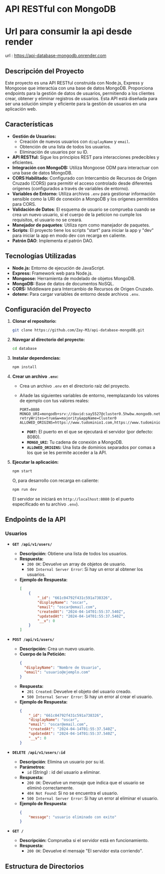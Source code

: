 # API RESTful con MongoDB

# Url para consumir la api desde render
url : https://api-database-mongodb.onrender.com

## Descripción del Proyecto

Este proyecto es una API RESTful construida con Node.js, Express y Mongoose que interactúa con una base de datos MongoDB. Proporciona endpoints para la gestión de datos de usuarios, permitiendo a los clientes crear, obtener y eliminar registros de usuarios. Esta API está diseñada para ser una solución simple y eficiente para la gestión de usuarios en una aplicación web.

## Características

*   **Gestión de Usuarios:**
    *   Creación de nuevos usuarios con `displayName` y `email`.
    *   Obtención de una lista de todos los usuarios.
    *   Eliminación de usuarios por su ID.
*   **API RESTful:** Sigue los principios REST para interacciones predecibles y eficientes.
*   **Integración con MongoDB:** Utiliza Mongoose ODM para interactuar con una base de datos MongoDB.
*   **CORS Habilitado:** Configurado con Intercambio de Recursos de Origen Cruzado (CORS) para permitir el acceso controlado desde diferentes orígenes (configurados a través de variables de entorno).
*   **Variables de Entorno:** Utiliza archivos `.env` para gestionar información sensible como la URI de conexión a MongoDB y los orígenes permitidos para CORS.
*   **Validación de Datos**: El esquema de usuario se comprueba cuando se crea un nuevo usuario, si el cuerpo de la peticion no cumple los requisitos, el usuario no se creará.
*   **Manejador de paquetes**: Utiliza npm como manejador de paquetes.
*   **Scripts**: El proyecto tiene los scripts "start" para iniciar la app y "dev" para iniciar la app en modo dev con recarga en caliente.
* **Patrón DAO**: Implementa el patrón DAO.

## Tecnologías Utilizadas

*   **Node.js:** Entorno de ejecución de JavaScript.
*   **Express:** Framework web para Node.js.
*   **Mongoose:** Herramienta de modelado de objetos MongoDB.
*   **MongoDB:** Base de datos de documentos NoSQL.
*   **CORS:** Middleware para Intercambio de Recursos de Origen Cruzado.
*   **dotenv:** Para cargar variables de entorno desde archivos `.env`.

## Configuración del Proyecto

1.  **Clonar el repositorio:**
    ```bash
    git clone https://github.com/Zay-M3/api-database-mongoDB.git
    ```

2.  **Navegar al directorio del proyecto:**
    ```bash
    cd database
    ```

3.  **Instalar dependencias:**
    ```bash
    npm install
    ```

4.  **Crear un archivo `.env`:**
    *   Crea un archivo `.env` en el directorio raíz del proyecto.
    *   Añade las siguientes variables de entorno, reemplazando los valores de ejemplo con tus valores reales:

        ```properties
        PORT=8080
        MONGO_URI=mongodb+srv://david:say5527@cluster0.5hwbw.mongodb.net/?retryWrites=true&w=majority&appName=Cluster0
        ALLOWED_ORIGINS=https://www.tudominio1.com,https://www.tudominio2.com
        ```

        *   **`PORT`:** El puerto en el que se ejecutará el servidor (por defecto: 8080).
        *   **`MONGO_URI`:** Tu cadena de conexión a MongoDB.
        *   **`ALLOWED_ORIGINS`:** Una lista de dominios separados por comas a los que se les permite acceder a la API.

5.  **Ejecutar la aplicación:**
    ```bash
    npm start
    ```

    O, para desarrollo con recarga en caliente:
    ```bash
    npm run dev
    ```

    El servidor se iniciará en `http://localhost:8080` (o el puerto especificado en tu archivo `.env`).

## Endpoints de la API

### Usuarios

*   **`GET /api/v1/users/`**
    *   **Descripción:** Obtiene una lista de todos los usuarios.
    *   **Respuesta:**
        *   `200 OK`: Devuelve un array de objetos de usuario.
        *   `500 Internal Server Error`: Si hay un error al obtener los usuarios.
    *   **Ejemplo de Respuesta:**
        ```json
        [
            {
                "_id": "661c04792f431c591a738326",
                "displayName": "oscar",
                "email": "oscar@email.com",
                "createdAt": "2024-04-14T01:55:37.540Z",
                "updatedAt": "2024-04-14T01:55:37.540Z",
                "__v": 0
            }
        ]
        ```

*   **`POST /api/v1/users/`**
    *   **Descripción:** Crea un nuevo usuario.
    *   **Cuerpo de la Petición:**
        ```json
        {
          "displayName": "Nombre de Usuario",
          "email": "usuario@ejemplo.com"
        }
        ```
    *   **Respuesta:**
        *   `201 Created`: Devuelve el objeto del usuario creado.
        *   `500 Internal Server Error`: Si hay un error al crear el usuario.
    *   **Ejemplo de Respuesta:**
        ```json
        {
            "_id": "661c04792f431c591a738326",
            "displayName": "oscar",
            "email": "oscar@email.com",
            "createdAt": "2024-04-14T01:55:37.540Z",
            "updatedAt": "2024-04-14T01:55:37.540Z",
            "__v": 0
        }
        ```

*   **`DELETE /api/v1/users/:id`**
    *   **Descripción**: Elimina un usuario por su id.
    *   **Parámetros**:
        *   `id` (String) : id del usuario a eliminar.
    *   **Respuesta:**
        *   `200 OK`: Devuelve un mensaje que indica que el usuario se eliminó correctamente.
        *   `404 Not Found`: Si no se encuentra el usuario.
        *   `500 Internal Server Error`: Si hay un error al eliminar el usuario.
    *   **Ejemplo de Respuesta**:
        ```json
        {
            "message": "usuario eliminado con exito"
        }
        ```

*   **`GET /`**
    *   **Descripción:** Comprueba si el servidor está en funcionamiento.
    *   **Respuesta:**
        *   `200 OK`: Devuelve el mensaje "El servidor esta corriendo".

## Estructura de Directorios

